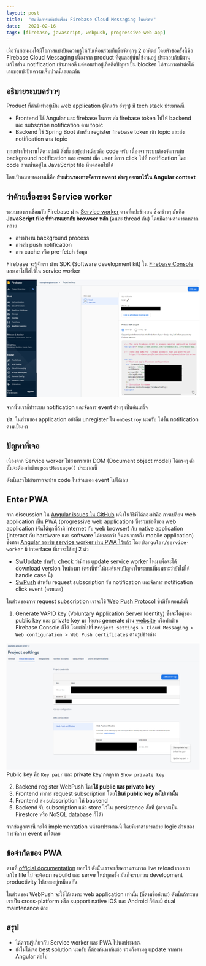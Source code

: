 ```yaml
---
layout: post
title:  "บันทึกการแบ่งปันเรื่อง Firebase Cloud Messaging ในบริษัท"
date:   2021-02-16
tags: [firebase, javascript, webpush, progressive-web-app]
---
```


เมื่อวันก่อนผมได้มีโอกาสแบ่งปันความรู้ให้กับเพื่อนร่วมทีมซึ่งจัดทุกๆ 2 อาทิตย์ โดยหัวข้อครั้งนี้คือ Firebase Cloud Messaging เนื่องจาก product ที่ดูแลอยู่นั้นใช้งานอยู่ ประกอบกับมีงานแก้ไขส่วน notification เข้ามาพอดี แต่ตอนทำอยู่เกิดติดปัญหาเป็น blocker ไม่สามารถทำต่อได้ เลยขอแบ่งปันความเจ็บปวดนี้เลยละกัน

## อธิบายระบบคร่าวๆ
Product ที่กำลังทำอยู่เป็น web application (อีกแล้ว ฮ่าๆๆ) มี tech stack ประมาณนี้
- Frontend ใช้ Angular และ firebase ในการ ส่ง firebase token ไปให้ backend และ subscribe notification ตาม topic
- Backend ใช้ Spring Boot สำหรับ register firebase token เข้า topic และส่ง notification ตาม topic

ทุกอย่างก็ทำงานได้ตามปกติ สิ่งที่แย่อยู่อย่างเดียวคือ code ครับ เนื่องจากระบบต้องจัดการกับ background notification และ event เมื่อ user มีการ click ไปที่ notification โดย code ส่วนนั้นอยู่ใน JavaScript file ที่ทดสอบไม่ได้

<script src="https://gist.github.com/raksit31667/335fa45fae8a323842df92b438e788bc.js"></script>

โดยเป้าหมายของงานนี้คือ **ย้ายส่วนของการจัดการ event ต่างๆ ออกมาไว้ใน Angular context**

## ว่าด้วยเรื่องของ Service worker
ระบบของเราเชื่อมกับ Firebase ผ่าน [Service worker](https://developer.mozilla.org/en-US/docs/Web/API/Service_Worker_API) ตามที่แปะข้างบน ซึ่งคร่าวๆ มันคือ **JavaScript file ที่ทำงานแยกกับ browser หลัก** (คนละ thread กัน) โดยมีความสามารถหลากหลาย

- การทำงาน background process
- การส่ง push notification
- การ cache หรือ pre-fetch ข้อมูล

Firebase จะรู้จักเรา ผ่าน SDK (Software development kit) ใน [Firebase Console](https://console.firebase.google.com/) และเอาไปใส่ไว้ใน service worker

![Firebase SDK](/assets/2021-02-19-firebase-sdk.png)

จากนั้นเราก็ทำระบบ notification และจัดการ event ต่างๆ เป็นอันเสร็จ  

**ปล.** ในส่วนของ application อย่าลืม unregister ใน `onDestroy` นะครับ ไม่งั้น notification ตามเป็นเงา  

## ปัญหาที่เจอ
เนื่องจาก Service worker ไม่สามารถเข้า DOM (Document object model) ได้ตรงๆ ดังนั้นจะต้องทำผ่าน `postMessage()` ประมาณนี้

<script src="https://gist.github.com/raksit31667/8e862f0eebcd68654ba31b12a4efb4ed.js"></script>

ดังนั้นเราไม่สามารถจะย้าย code ในส่วนของ event ไปได้เลย

## Enter PWA
จาก discussion ใน [Angular issues ใน GitHub](https://github.com/angular/angular/issues/34352) หนึ่งในวิธีที่ได้ลองทำคือ การเปลี่ยน web application เป็น [PWA](https://web.dev/what-are-pwas/) (progressive web application) ซึ่งรวมข้อดีของ web application (รันได้ทุกที่ถ้ามี internet กับ web browser) กับ native application (interact กับ hardware และ software ได้เยอะกว่า จินตนาการถึง mobile application) ซึ่งทาง [Angular รองรับ service worker ผ่าน PWA ไว้แล้ว](https://angular.io/guide/service-worker-communications) โดย `@angular/service-worker` มี interface ที่เราจะใช้อยู่ 2 ตัว

- [SwUpdate](https://angular.io/api/service-worker/SwUpdate) สำหรับ check ว่ามีการ update service worker ไหม เพื่อจะได้ download version ใหม่ลงมา (ตรงนี้ทำให้ผมค้นพบปัญหาในระบบเพิ่มเพราะว่ายังไม่ได้ handle case นี้)
- [SwPush](https://angular.io/api/service-worker/SwPush) สำหรับ request subscription รับ notification และจัดการ notification click event (ครบเลย)

<script src="https://gist.github.com/raksit31667/7879e5760d6796dea717d7e55294af82.js"></script>

ในส่วนของการ request subscription เราจะใช้ [Web Push Protocol](https://developers.google.com/web/fundamentals/push-notifications/web-push-protocol) ซึ่งมีขั้นตอนดังนี้

1. Generate VAPID key (Voluntary Application Server Identity) ซึ่งจะได้คู่ของ public key และ private key มา โดยจะ generate ผ่าน [website](https://vapidkeys.com/) หรือทำผ่าน Firebase Console ก็ได้ โดยเข้าไปที่ `Project settings > Cloud Messaging > Web configuration > Web Push certificates` ตามรูปข้างล่าง

![Firebase VAPID keys](/assets/2021-02-19-firebase-webpush-vapid-keys.png)
Public key คือ `Key pair` และ private key กดดูจาก `Show private key`

2. Backend register WebPush โดย**ใช้ public และ private key**
3. Frontend ทำการ request subscription โดย**ใช้แค่ public key ลงไปเท่านั้น**
4. Frontend ส่ง subscription ให้ backend
5. Backend รับ subscription แล้ว store ไว้ใน persistence สักที (อาจจะเป็น Firestore หรือ NoSQL database ก็ได้)

จากข้อมูลตรงนี้ จะได้ implementation หน้าตาประมาณนี้ โดยที่เราสามารถย้าย logic ส่วนของการจัดการ event มาได้เลย

<script src="https://gist.github.com/raksit31667/3329dc5652676bec609c0f6f38dac4e0.js"></script>

<script src="https://gist.github.com/raksit31667/e1f1ac36a3494583715813a1623305dd.js"></script>

## ข้อจำกัดของ PWA
ตามที่ [official documentation](https://angular.io/guide/service-worker-getting-started#serving-with-http-server) บอกไว้ ดังนั้นเราจะเสียความสามารถ live reload เวลาเราแก้ไข file ไป จะต้องมา rebuild และ serve ใหม่ทุกครั้ง มันก็จะรบกวน development productivity ไปเยอะอยู่เหมือนกัน  

ในส่วนของ WebPush จะใช้ได้เฉพาะ web application เท่านั้น (ก็ตามชื่ออ่ะนะ) ดังนั้นถ้าระบบเราเป็น cross-platform หรือ support native iOS และ Android ก็ต้องมี dual maintenance ด้วย  

## สรุป
- ได้ความรู้เกี่ยวกับ Service worker และ PWA ไปพอประมาณ
- ยังไม่ได้เจอ best solution นะครับ ก็ต้องค้นหากันต่อ รวมถึงตามดู update จากทาง Angular ต่อไป
